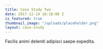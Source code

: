 ```yaml
---
title: Case Study Two
date: 2017-12-14 16:18:00 Z
is_featured: true
thumbnail_image: "/uploads/placeholder.png"
layout: case-study
---
```


Facilis animi deleniti adipisci saepe expedita.